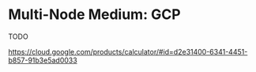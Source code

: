 Multi-Node Medium: GCP
======================

TODO

https://cloud.google.com/products/calculator/#id=d2e31400-6341-4451-b857-91b3e5ad0033